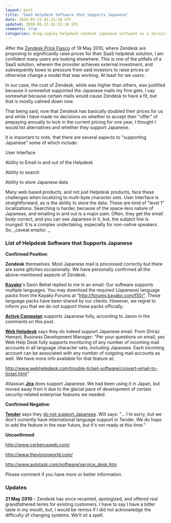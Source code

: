 ```yaml
---           
layout: post
title: "SaaS Helpdesk Software that Supports Japanese"
date: 2010-05-21 01:31:10 UTC
updated: 2010-05-21 01:31:10 UTC
comments: true
categories: blog-cogley helpdesk zendesk japanese software as a service SaaS pricing software alternatives helpdesk applications processing language
---
```

 

After the [Zendesk Price Fiasco](http://rick.cogley.info/blog/index.php?id=376560998858713850) of 19 May 2010, where Zendesk are proposing to significantly raise prices for their SaaS helpdesk solution, I am confident many users are looking elsewhere. This is one of the pitfalls of a SaaS solution, wherein the provider achieves external investment, and subsequently bows to pressure from said investors to raise prices or otherwise change a model that was working. At least for we users. 


In our case, the cost of Zendesk, while was higher than others, was justified because it _somewhat_ supported the Japanese mails my firm gets. I say somewhat because certain mails would cause Zendesk to have a fit, but that is mostly calmed down now. 


That being said, now that Zendesk has basically doubled their prices for us and while I have made no decisions on whether to accept their "offer" of prepaying annually to lock in the current pricing for one year, I thought I would list alternatives and whether they support Japanese. 


It is important to note, that there are several aspects to "supporting Japanese" some of which include: 





User Interface


Ability to Email in and out of the Helpdesk


Ability to search


Ability to store Japanese data





Many web based products, and not just Helpdesk products, face these challenges when localizing to multi-byte character sets. User Interface is straightforward, as is the ability to store the data. These are kind of "level 1" localizations. Searching is harder, because of the space-less nature of Japanese, and emailing in and out is a major pain. Often, they get the email body correct, and you can see Japanese in it, but, the subject line is munged. It is a complex undertaking, especially for non-native speakers. So, _caveat emptor. _


### List of Helpdesk Software that Supports Japanese



**Confirmed Positive**:


**Zendesk** themselves. Most Japanese mail is processed correctly but there are some glitches occasionally. We have personally confirmed all the above-mentioned aspects of Zendesk. 


[**Kayako**](http://www.kayako.com/)'s Savin Behal replied to me in an email: Our software supports multiple languages. You may download the required (Japanese) language packs from the Kayako Forums at “http://forums.kayako.com/f50/”. These language packs have been shared by our clients. However, we regret to inform you that we do not support these packs officially. 


[**Active Campaign**](http://www.activecampaign.com/help-desk-software/) supports Japanese fully, according to Jason in the comments on this post. 


[**Web Helpdesk**](http://webhelpdesk.com/) says they do indeed support Japanese email. From Shiraz Hemani, Business Development Manager: "Per your questions on email, yes Web Help Desk fully supports monitoring of any number of incoming mail accounts in all language character sets, including Japanese. Each incoming account can be associated with any number of outgoing mail accounts as well. We have more info available for that feature at:


http://www.webhelpdesk.com/trouble-ticket-software/convert-email-to-ticket.html" 


Atlassian [**Jira**](http://www.atlassian.com/software/jira/default.jsp) does support Japanese. We had been using it in Japan, but moved away from it due to the glacial pace of development of certain security-related enterprise features we needed.  


**Confirmed Negative**: 


[**Tender**](http://tenderapp.com/) says they [do not support Japanese](https://help.tenderapp.com/discussions/questions/491-japanese). Will says: "... I'm sorry, but we don't currently have international language support in Tender. We do hope to add the feature in the near future, but it's not ready at this time."


**Unconfirmed**: 


http://www.cerberusweb.com/


http://www.thevisionworld.com/


http://www.autotask.com/software/service_desk.htm


Please comment if you have more or better information. 


### Updates



**21 May 2010** - Zendesk has since recanted, apologized, and offered real grandfathered terms for existing customers. I have to say I have a bitter taste in my mouth, but, I would be remiss if I did not acknowledge the difficulty of changing systems. We'll sit a spell.

